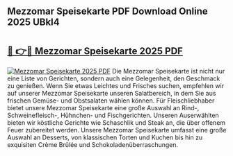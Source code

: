 ## Mezzomar Speisekarte PDF Download Online 2025 UBkI4

# <h2><a href="http://gcbo6ul.nevu.top/?p=Mezzomar+Speisekarte">🔗 👉🔴 Mezzomar Speisekarte 2025 PDF</a></h2>

[![Mezzomar Speisekarte 2025 PDF](https://i.imgur.com/dBaPXMq.png)](http://gcbo6ul.nevu.top/?p=Mezzomar+Speisekarte)
Die Mezzomar Speisekarte ist nicht nur eine Liste von Gerichten, sondern auch eine Gelegenheit, den Geschmack zu genießen. Wenn Sie etwas Leichtes und Frisches suchen, empfehlen wir auf unserer Mezzomar Speisekarte unseren Salatbereich, in dem Sie aus frischen Gemüse- und Obstsalaten wählen können. Für Fleischliebhaber bietet unsere Mezzomar Speisekarte eine große Auswahl an Rind-, Schweinefleisch-, Hühnchen- und Fischgerichten. Unseren Auserwählten bieten wir köstliche Gerichte wie Schaschlik und Steak an, die über offenem Feuer zubereitet werden. Unsere Mezzomar Speisekarte umfasst eine große Auswahl an Desserts, von klassischen Torten und Kuchen bis hin zu exquisiten Crème Brûlée und Schokoladenüberraschungen.
